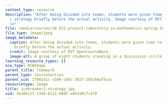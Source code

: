 ```yaml
---
content_type: resource
description: "After being divided into teams, students were given time to discuss\
  \ strategy briefly before the actual activity. Image courtesy of MIT OpenCourseWare.\r\
  \n"
file: /media/courses/18-821-project-laboratory-in-mathematics-spring-2013/3e10bc5f134661224895e46338c7c470_icebreaker1-strategy.jpg
file_type: image/jpeg
image_metadata:
  caption: After being divided into teams, students were given time to discuss strategy
    briefly before the actual activity.
  credit: Image courtesy of MIT OpenCourseWare.
  image-alt: A group of eight students standing in a discussion circle.
learning_resource_types: []
ocw_type: OCWImage
parent_title: Teamwork
parent_type: CourseSection
parent_uid: 1790141c-cb89-cb9c-3927-269166af5cac
resourcetype: Image
title: icebreaker1-strategy.jpg
uid: 3e10bc5f-1346-6122-4895-e46338c7c470
---
```

